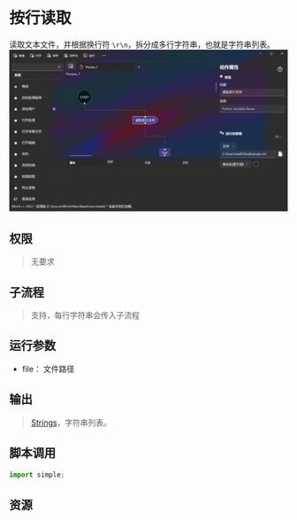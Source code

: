 # 按行读取 
读取文本文件，并根据换行符 `\r\n`，拆分成多行字符串，也就是字符串列表。
![ReadLines](./images/02.png ':size=90%')

## 权限
> 无要求
## 子流程
> 支持，每行字符串会传入子流程


## 运行参数

* file： 文件路径


## 输出

> [Strings](../../types/String.md)，字符串列表。   


## 脚本调用

```python
import simple;

```

## 资源